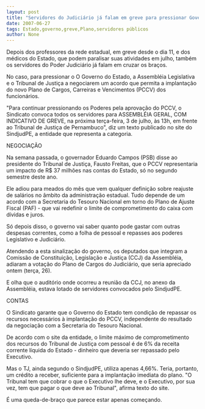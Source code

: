 ```yaml
---
layout: post
title: "Servidores do Judiciário já falam em greve para pressionar Governo do Estado sobre Plano de Cargos "
date: 2007-06-27
tags: Estado,governo,greve,Plano,servidores públicos
author: None
---
```

Depois dos professores da rede estadual, em greve desde o dia 11, e dos m&eacute;dicos do Estado, que podem paralisar suas atividades em julho, tamb&eacute;m os servidores do Poder Judici&aacute;rio j&aacute; falam em cruzar os bra&ccedil;os. 

No caso, para pressionar o O Governo do Estado, a Assembl&eacute;ia Legislativa e o Tribunal de Justi&ccedil;a a negociarem um acordo que permita a implanta&ccedil;&atilde;o do novo Plano de Cargos, Carreiras e Vencimentos (PCCV) dos funcion&aacute;rios. 

&quot;Para continuar pressionando os Poderes pela aprova&ccedil;&atilde;o do PCCV, o Sindicato convoca todos os servidores para ASSEMBL&Eacute;IA GERAL, COM INDICATIVO DE GREVE, na pr&oacute;xima ter&ccedil;a-feira, 3 de julho, &agrave;s 13h, em frente ao Tribunal de Justi&ccedil;a de Pernambuco&quot;, diz um texto publicado no site do SindjudPE, a entidade que representa a categoria. 

NEGOCIA&Ccedil;&Atilde;O 

Na semana passada, o governador Eduardo Campos (PSB) disse ao presidente do Tribunal de Justi&ccedil;a, Fausto Freitas, que o PCCV representaria um impacto de R$ 37 milh&otilde;es nas contas do Estado, s&oacute; no segundo semestre deste ano. 

Ele adiou para meados do m&ecirc;s que vem qualquer defini&ccedil;&atilde;o sobre reajuste de sal&aacute;rios no &acirc;mbito da administra&ccedil;&atilde;o estadual. Tudo depende de um acordo com a Secretaria do Tesouro Nacional em torno do Plano de Ajuste Fiscal (PAF) - que vai redefinir o limite de comprometimento do caixa com d&iacute;vidas e juros. 

S&oacute; depois disso, o governo vai saber quanto pode gastar com outras despesas correntes, como a folha de pessoal e repasses aos&nbsp;poderes Legislativo e Judici&aacute;rio. 

Atendendo a esta sinaliza&ccedil;&atilde;o do governo, os deputados que integram a Comiss&atilde;o de Constitui&ccedil;&atilde;o, Legisla&ccedil;&atilde;o e Justi&ccedil;a (CCJ) da Assembl&eacute;ia, adiaram a vota&ccedil;&atilde;o do Plano de Cargos do Judici&aacute;rio, que seria apreciado ontem (ter&ccedil;a, 26). 

E olha que o audit&oacute;rio onde ocorreu a reuni&atilde;o da CCJ, no anexo da Assembl&eacute;ia, estava lotado de servidores convocados pelo SindjudPE. 

CONTAS 

O Sindicato garante que o Governo do Estado tem condi&ccedil;&atilde;o de repassar os recursos necess&aacute;rios &agrave; implanta&ccedil;&atilde;o do PCCV, independente do resultado da negocia&ccedil;&atilde;o com a Secretaria do Tesouro Nacional. 

De acordo com o site da entidade, o limite m&aacute;ximo de comprometimento dos recursos do Tribunal de Justi&ccedil;a com pessoal &eacute; de 6% da receita corrente l&iacute;quida do Estado - dinheiro que deveria ser repassado pelo Executivo. 

Mas o TJ, ainda segundo o SindjudPE, utiliza apenas 4,66%. Teria, portanto, um cr&eacute;dito a receber, suficiente para a implanta&ccedil;&atilde;o imediata do plano.&nbsp;&quot;O Tribunal tem que cobrar o que o Executivo lhe deve, e o Executivo, por sua vez, tem que pagar o que deve ao Tribunal&quot;, afirma texto do site.

&Eacute; uma queda-de-bra&ccedil;o que parece estar apenas come&ccedil;ando.  